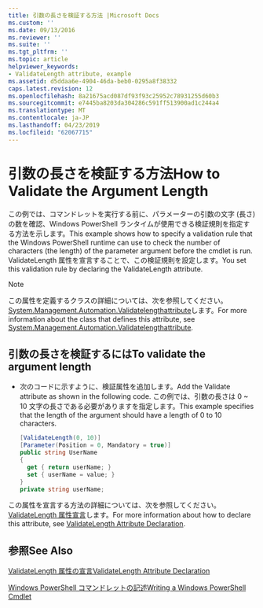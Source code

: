 ```yaml
---
title: 引数の長さを検証する方法 |Microsoft Docs
ms.custom: ''
ms.date: 09/13/2016
ms.reviewer: ''
ms.suite: ''
ms.tgt_pltfrm: ''
ms.topic: article
helpviewer_keywords:
- ValidateLength attribute, example
ms.assetid: d5ddaa6e-4904-46da-beb0-0295a8f38332
caps.latest.revision: 12
ms.openlocfilehash: 8a21675acd087df93f93c25952c78931255d60b3
ms.sourcegitcommit: e7445ba8203da304286c591ff513900ad1c244a4
ms.translationtype: MT
ms.contentlocale: ja-JP
ms.lasthandoff: 04/23/2019
ms.locfileid: "62067715"
---
```

# <a name="how-to-validate-the-argument-length"></a><span data-ttu-id="b8c83-102">引数の長さを検証する方法</span><span class="sxs-lookup"><span data-stu-id="b8c83-102">How to Validate the Argument Length</span></span>

<span data-ttu-id="b8c83-103">この例では、コマンドレットを実行する前に、パラメーターの引数の文字 (長さ) の数を確認、Windows PowerShell ランタイムが使用できる検証規則を指定する方法を示します。</span><span class="sxs-lookup"><span data-stu-id="b8c83-103">This example shows how to specify a validation rule that the Windows PowerShell runtime can use to check the number of characters (the length) of the parameter argument before the cmdlet is run.</span></span> <span data-ttu-id="b8c83-104">ValidateLength 属性を宣言することで、この検証規則を設定します。</span><span class="sxs-lookup"><span data-stu-id="b8c83-104">You set this validation rule by declaring the ValidateLength attribute.</span></span>

> [!NOTE]
> <span data-ttu-id="b8c83-105">この属性を定義するクラスの詳細については、次を参照してください。 [System.Management.Automation.Validatelengthattribute](/dotnet/api/System.Management.Automation.ValidateLengthAttribute)します。</span><span class="sxs-lookup"><span data-stu-id="b8c83-105">For more information about the class that defines this attribute, see [System.Management.Automation.Validatelengthattribute](/dotnet/api/System.Management.Automation.ValidateLengthAttribute).</span></span>

## <a name="to-validate-the-argument-length"></a><span data-ttu-id="b8c83-106">引数の長さを検証するには</span><span class="sxs-lookup"><span data-stu-id="b8c83-106">To validate the argument length</span></span>

- <span data-ttu-id="b8c83-107">次のコードに示すように、検証属性を追加します。</span><span class="sxs-lookup"><span data-stu-id="b8c83-107">Add the Validate attribute as shown in the following code.</span></span> <span data-ttu-id="b8c83-108">この例では、引数の長さは 0 ~ 10 文字の長さである必要がありますを指定します。</span><span class="sxs-lookup"><span data-stu-id="b8c83-108">This example specifies that the length of the argument should have a length of 0 to 10 characters.</span></span>

    ```csharp
    [ValidateLength(0, 10)]
    [Parameter(Position = 0, Mandatory = true)]
    public string UserName
    {
      get { return userName; }
      set { userName = value; }
    }
    private string userName;
    ```

<span data-ttu-id="b8c83-109">この属性を宣言する方法の詳細については、次を参照してください。 [ValidateLength 属性宣言](./validatelength-attribute-declaration.md)します。</span><span class="sxs-lookup"><span data-stu-id="b8c83-109">For more information about how to declare this attribute, see [ValidateLength Attribute Declaration](./validatelength-attribute-declaration.md).</span></span>

## <a name="see-also"></a><span data-ttu-id="b8c83-110">参照</span><span class="sxs-lookup"><span data-stu-id="b8c83-110">See Also</span></span>

[<span data-ttu-id="b8c83-111">ValidateLength 属性の宣言</span><span class="sxs-lookup"><span data-stu-id="b8c83-111">ValidateLength Attribute Declaration</span></span>](./validatelength-attribute-declaration.md)

[<span data-ttu-id="b8c83-112">Windows PowerShell コマンドレットの記述</span><span class="sxs-lookup"><span data-stu-id="b8c83-112">Writing a Windows PowerShell Cmdlet</span></span>](./writing-a-windows-powershell-cmdlet.md)
